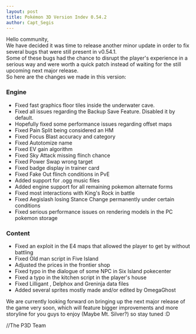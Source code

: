 ```yaml
---
layout: post
title: Pokémon 3D Version Indev 0.54.2
author: Capt_Segis
---
```

  
Hello community,  
We have decided it was time to release another minor update in order to fix several bugs that were still present in v0.54.1.  
Some of these bugs had the chance to disrupt the player's experience in a serious way and were worth a quick patch instead of waiting for the still upcoming next major release.  
So here are the changes we made in this version:  
### Engine  
- Fixed fast graphics floor tiles inside the underwater cave.
- Fixed all issues regarding the Backup Save Feature. Disabled it by default.
- Hopefully fixed some performance issues regarding offset maps
- Fixed Pain Split being considered an HM
- Fixed Focus Blast accuracy and category
- Fixed Autotomize name
- Fixed EV gain algorithm
- Fixed Sky Attack missing flinch chance
- Fixed Power Swap wrong target
- Fixed badge display in trainer card
- Fixed Fake Out flinch conditions in PvE
- Added support for .ogg music files
- Added engine support for all remaining pokemon alternate forms
- Fixed most interactions with King's Rock in battle
- Fixed Aegislash losing Stance Change permanently under certain conditions
- Fixed serious performance issues on rendering models in the PC pokemon storage  
### Content  
- Fixed an exploit in the E4 maps that allowed the player to get by without battling
- Fixed Old man script in Five Island
- Adjusted the prices in the frontier shop
- Fixed typo in the dialogue of some NPC in Six Island pokecenter
- Fixed a typo in the kitchen script in the player's house
- Fixed Lilligant , Delphox and Greninja data files
- Added several sprites mostly made and/or edited by OmegaGhost  
  
We are currently looking forward on bringing up the next major release of the game very soon, which will feature bigger improvements and more storyline for you guys to enjoy (Maybe Mt. Silver?) so stay tuned :D  
  
//The P3D Team
